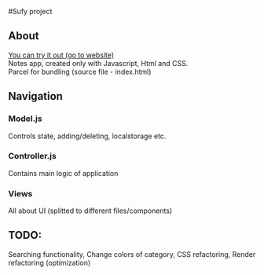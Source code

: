 #Sufy project

## About
[You can try it out (go to website)](https://sufy.netlify.app/)                                         
Notes app, created only with Javascript, Html and CSS.                                  
Parcel for bundling (source file - index.html)

## Navigation
### Model.js
Controls state, adding/deleting, localstorage etc.
### Controller.js
Contains main logic of application
### Views
All about UI (splitted to different files/components)

## TODO:

Searching functionality,
Change colors of category,
CSS refactoring,
Render refactoring (optimization)


